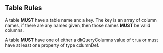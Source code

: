 ## Table Rules ##
A table **MUST** have a table name and a key. The key is an array of column names, if there are any names given, then those names **MUST** be valid columns.

A table **MUST** have one of either a dbQueryColumns value of ```true``` or must have at least one property of type columnDef.